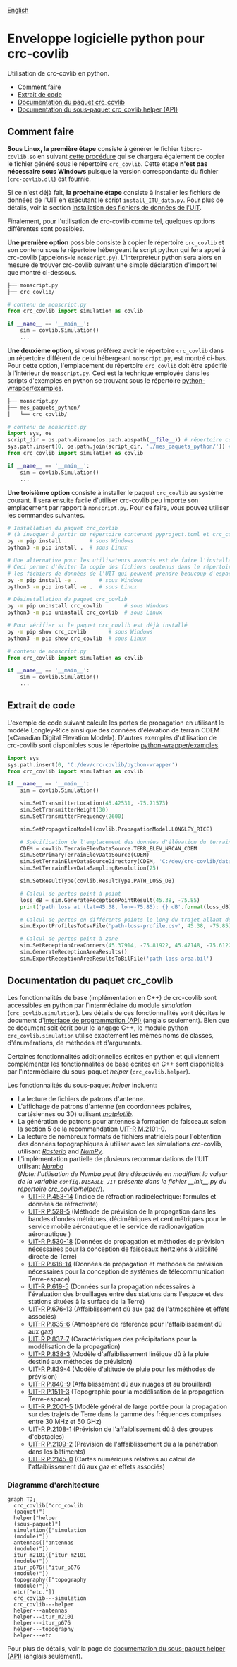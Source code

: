 [English](./README.md)

# Enveloppe logicielle python pour crc-covlib

Utilisation de  crc-covlib en python.

- [Comment faire](#comment-faire)
- [Extrait de code](#extrait-de-code)
- [Documentation du paquet crc_covlib](#documentation-du-paquet-crc_covlib)
- [Documentation du sous-paquet crc_covlib.helper (API)](./docs/readme.md)

## Comment faire

**Sous Linux, la première étape** consiste à générer le fichier `libcrc-covlib.so` en suivant [cette procédure](../README_FR.md#sous-linux) qui se chargera également de copier le fichier généré sous le répertoire `crc_covlib`. Cette étape **n'est pas nécessaire sous Windows** puisque la version correspondante du fichier (`crc-covlib.dll`) est fournie.

Si ce n'est déjà fait, **la prochaine étape** consiste à installer les fichiers de données de l'UIT en exécutant le script `install_ITU_data.py`. Pour plus de détails, voir la section [Installation des fichiers de données de l'UIT](../README_FR.md#installation-des-fichiers-de-données-de-luit).

Finalement, pour l'utilisation de crc-covlib comme tel, quelques options différentes sont possibles.

**Une première option** possible consiste à copier le répertoire `crc_covlib` et son contenu sous le répertoire hébergeant le script python qui fera appel à crc-covlib (appelons-le `monscript.py`). L'interpréteur python sera alors en mesure de trouver crc-covlib suivant une simple déclaration d'import tel que montré ci-dessous.
```bash
├── monscript.py
├── crc_covlib/
```
```python
# contenu de monscript.py
from crc_covlib import simulation as covlib

if __name__ == '__main__':
    sim = covlib.Simulation()
    ...
```

**Une deuxième option**, si vous préférez avoir le répertoire `crc_covlib` dans un répertoire différent de celui hébergeant `monscript.py`, est montré ci-bas. Pour cette option, l'emplacement du répertoire `crc_covlib` doit être spécifié à l'intérieur de `monscript.py`. Ceci est la technique employée dans les scripts d'exemples en python se trouvant sous le répertoire [python-wrapper/examples](./examples).
```bash
├── monscript.py
├── mes_paquets_python/
│   └── crc_covlib/
```
```python
# contenu de monscript.py
import sys, os
script_dir = os.path.dirname(os.path.abspath(__file__)) # répertoire contenant le script courant
sys.path.insert(0, os.path.join(script_dir, './mes_paquets_python/')) # spécification de l'emplacement de crc_covlib relativement au script courant
from crc_covlib import simulation as covlib

if __name__ == '__main__':
    sim = covlib.Simulation()
    ...
```

**Une troisième option** consiste à installer le paquet `crc_covlib` au système courant. Il sera ensuite facile d'utiliser crc-covlib peu importe son emplacement par rapport à `monscript.py`. Pour ce faire, vous pouvez utiliser les commandes suivantes.
```bash
# Installation du paquet crc_covlib
# (à invoquer à partir du répertoire contenant pyproject.toml et crc_covlib/)
py -m pip install .       # sous Windows
python3 -m pip install .  # sous Linux

# Une alternative pour les utilisateurs avancés est de faire l'installation avec l'option -e.
# Ceci permet d'éviter la copie des fichiers contenus dans le répertoire crc_covlib (incluant
# les fichiers de données de l'UIT qui peuvent prendre beaucoup d'espace) à un autre répertoire.
py -m pip install -e .       # sous Windows
python3 -m pip install -e .  # sous Linux

# Désinstallation du paquet crc_covlib
py -m pip uninstall crc_covlib       # sous Windows
python3 -m pip uninstall crc_covlib  # sous Linux

# Pour vérifier si le paquet crc_covlib est déjà installé
py -m pip show crc_covlib       # sous Windows
python3 -m pip show crc_covlib  # sous Linux
```
```python
# contenu de monscript.py
from crc_covlib import simulation as covlib

if __name__ == '__main__':
    sim = covlib.Simulation()
    ...
```

## Extrait de code

L'exemple de code suivant calcule les pertes de propagation en utilisant le modèle Longley-Rice ainsi que des données d'élévation de terrain CDEM («Canadian Digital Elevation Model»). D'autres exemples d'utilisation de crc-covlib sont disponibles sous le répertoire [python-wrapper/examples](./examples).

```python
import sys
sys.path.insert(0, 'C:/dev/crc-covlib/python-wrapper')
from crc_covlib import simulation as covlib

if __name__ == '__main__':
    sim = covlib.Simulation()

    sim.SetTransmitterLocation(45.42531, -75.71573)
    sim.SetTransmitterHeight(30)
    sim.SetTransmitterFrequency(2600)

    sim.SetPropagationModel(covlib.PropagationModel.LONGLEY_RICE)

    # Spécification de l'emplacement des données d'élévation du terrain 
    CDEM = covlib.TerrainElevDataSource.TERR_ELEV_NRCAN_CDEM
    sim.SetPrimaryTerrainElevDataSource(CDEM)
    sim.SetTerrainElevDataSourceDirectory(CDEM, 'C:/dev/crc-covlib/data/terrain-elev-samples/NRCAN_CDEM')
    sim.SetTerrainElevDataSamplingResolution(25)

    sim.SetResultType(covlib.ResultType.PATH_LOSS_DB)

    # Calcul de pertes point à point
    loss_dB = sim.GenerateReceptionPointResult(45.38, -75.85)
    print('path loss at (lat=45.38, lon=-75.85): {} dB'.format(loss_dB))

    # Calcul de pertes en différents points le long du trajet allant de l'émetteur au récepteur
    sim.ExportProfilesToCsvFile('path-loss-profile.csv', 45.38, -75.85)

    # Calcul de pertes point à zone
    sim.SetReceptionAreaCorners(45.37914, -75.81922, 45.47148, -75.61225)
    sim.GenerateReceptionAreaResults()
    sim.ExportReceptionAreaResultsToBilFile('path-loss-area.bil')
```

## Documentation du paquet crc_covlib

Les fonctionnalités de base (implémentation en C++) de crc-covlib sont accessibles en python par l'intermédiaire du module _simulation_ (`crc_covlib.simulation`). Les détails de ces fonctionnalités sont décrites le document d'[interface de programmation (API)](../docs/CRC-COVLIB%20API%20Reference.pdf) (anglais seulement). Bien que ce document soit écrit pour le langage C++, le module python `crc_covlib.simulation` utilise exactement les mêmes noms de classes, d'énumérations, de méthodes et d'arguments.

Certaines fonctionnalités additionnelles écrites en python et qui viennent complémenter les fonctionnalités de base écrites en C++ sont disponibles par l'intermédiaire du sous-paquet _helper_ (`crc_covlib.helper`).

Les fonctionnalités du sous-paquet _helper_ incluent:
* La lecture de fichiers de patrons d'antenne.
* L'affichage de patrons d'antenne (en coordonnées polaires, cartésiennes ou 3D) utilisant [_matplotlib_](https://matplotlib.org/).
* La génération de patrons pour antennes à formation de faisceaux selon la section 5 de la recommandation [UIT-R M.2101-0](https://www.itu.int/rec/R-REC-M.2101/fr).
* La lecture de nombreux formats de fichiers matriciels pour l'obtention des données topographiques à utiliser avec les simulations crc-covlib, utilisant [_Rasterio_](https://rasterio.readthedocs.io/en/latest/index.html) and [_NumPy_](https://numpy.org/).
* L'implémentation partielle de plusieurs recommandations de l'UIT utilisant [_Numba_](https://numba.pydata.org/) \
(_Note: l'utilisation de Numba peut être désactivée en modifiant la valeur de la variable `config.DISABLE_JIT` présente dans le fichier \_\_init\_\_.py du répertoire crc_covlib/helper/_).
  -  [UIT-R P.453-14](https://www.itu.int/rec/R-REC-P.453/fr) (Indice de réfraction radioélectrique: formules et données de réfractivité)
  -  [UIT-R P.528-5](https://www.itu.int/rec/R-REC-P.528/fr) (Méthode de prévision de la propagation dans les bandes d'ondes métriques, décimétriques et centimétriques pour le service mobile aéronautique et le service de radionavigation aéronautique	 )
  - [UIT-R P.530-18](https://www.itu.int/rec/R-REC-P.530/fr) (Données de propagation et méthodes de prévision nécessaires pour la conception de faisceaux hertziens à visibilité directe de Terre)
  - [UIT-R P.618-14](https://www.itu.int/rec/R-REC-P.618/fr) (Données de propagation et méthodes de prévision nécessaires pour la conception de systèmes de télécommunication Terre-espace)
  - [UIT-R P.619-5](https://www.itu.int/rec/R-REC-P.619/fr) (Données sur la propagation nécessaires à l'évaluation des brouillages entre des stations dans l'espace et des stations situées à la surface de la Terre)
  - [UIT-R P.676-13](https://www.itu.int/rec/R-REC-P.676/fr) (Affaiblissement dû aux gaz de l'atmosphère et effets associés)
  - [UIT-R P.835-6](https://www.itu.int/rec/R-REC-P.835/fr) (Atmosphère de référence pour l'affaiblissement dû aux gaz)
  - [UIT-R P.837-7](https://www.itu.int/rec/R-REC-P.837/fr) (Caractéristiques des précipitations pour la modélisation de la propagation)
  - [UIT-R P.838-3](https://www.itu.int/rec/R-REC-P.838/fr) (Modèle d'affaiblissement linéique dû à la pluie destiné aux méthodes de prévision)
  - [UIT-R P.839-4](https://www.itu.int/rec/R-REC-P.839/fr) (Modèle d'altitude de pluie pour les méthodes de prévision)
  - [UIT-R P.840-9](https://www.itu.int/rec/R-REC-P.840/fr) (Affaiblissement dû aux nuages et au brouillard)
  - [UIT-R P.1511-3](https://www.itu.int/rec/R-REC-P.1511/fr) (Topographie pour la modélisation de la propagation Terre-espace)
  - [UIT-R P.2001-5](https://www.itu.int/rec/R-REC-P.2001/fr) (Modèle général de large portée pour la propagation sur des trajets de Terre dans la gamme des fréquences comprises entre 30 MHz et 50 GHz)
  - [UIT-R P.2108-1](https://www.itu.int/rec/R-REC-P.2108/fr) (Prévision de l'affaiblissement dû à des groupes d'obstacles)
  - [UIT-R P.2109-2](https://www.itu.int/rec/R-REC-P.2109/fr) (Prévision de l'affaiblissement dû à la pénétration dans les bâtiments)
  - [UIT-R P.2145-0](https://www.itu.int/rec/R-REC-P.2145/fr) (Cartes numériques relatives au calcul de l'affaiblissement dû aux gaz et effets associés)

### Diagramme d'architecture

```mermaid
graph TD;
  crc_covlib["crc_covlib
  (paquet)"]
  helper["helper
  (sous-paquet)"]
  simulation(["simulation
  (module)"])
  antennas(["antennas
  (module)"])
  itur_m2101(["itur_m2101
  (module)"])
  itur_p676(["itur_p676
  (module)"])
  topography(["topography
  (module)"])
  etc(["etc."])
  crc_covlib---simulation
  crc_covlib---helper
  helper---antennas
  helper---itur_m2101
  helper---itur_p676
  helper---topography
  helper---etc
```

Pour plus de détails, voir la page de [documentation du sous-paquet helper (API)](./docs/readme.md) (anglais seulement).
